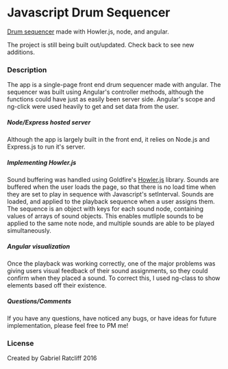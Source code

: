 # Javascript Drum Sequencer
[Drum sequencer](http://www.gaberatcliff.com) made with Howler.js, node, and angular.

The project is still being built out/updated. Check back to see new additions.
### Description
The app is a single-page front end drum sequencer made with angular. The sequencer was built using Angular's controller methods, although the functions could have just as easily been server side.
Angular's scope and ng-click were used heavily to get and set data from the user.
#####  Node/Express hosted server
Although the app is largely built in the front end, it relies on Node.js and Express.js to run it's server.
#####  Implementing Howler.js
Sound buffering was handled using Goldfire's [Howler.js](https://github.com/goldfire/howler.js/) library. Sounds are buffered when the user loads the page, so that there is no load time when they are set to play in sequence with Javascript's setInterval.
Sounds are loaded, and applied to the playback sequence when a user assigns them. The sequence is an object with keys for each sound node, containing values of arrays of sound objects. This enables mutliple sounds to be applied to the same note node, and multiple sounds are able to be played simultaneously.
##### Angular visualization
Once the playback was working correctly, one of the major problems was giving users visual feedback of their sound assignments, so they could confirm when they placed a sound. To correct this, I used ng-class to show elements based off their existence. 
##### Questions/Comments
If you have any questions, have noticed any bugs, or have ideas for future implementation, please feel free to PM me!
### License 
Created by Gabriel Ratcliff 2016

